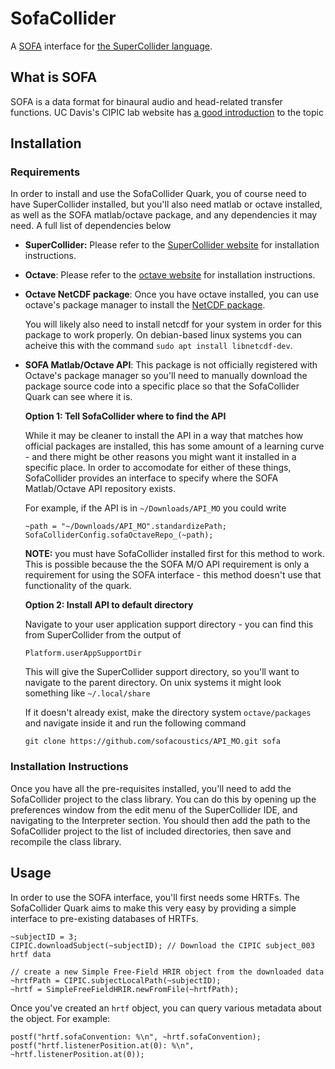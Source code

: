 # SofaCollider

A [SOFA](https://www.sofaconventions.org/mediawiki/index.php/SOFA_(Spatially_Oriented_Format_for_Acoustics))
interface for [the SuperCollider language](https://supercollider.github.io/).

## What is SOFA

SOFA is a data format for binaural audio and head-related transfer functions.
UC Davis's CIPIC lab website has
[a good introduction](https://www.ece.ucdavis.edu/cipic/spatial-sound/) to the
topic

## Installation

### Requirements

In order to install and use the SofaCollider Quark, you of course need to have
SuperCollider installed, but you'll also need matlab or octave installed,
as well as the SOFA matlab/octave package, and any dependencies it may need.
A full list of dependencies below

- **SuperCollider:** Please refer to the
  [SuperCollider website](https://supercollider.github.io/downloads) for
  installation instructions.

- **Octave**: Please refer to the
  [octave website](https://www.gnu.org/software/octave/download) for
  installation instructions.

- **Octave NetCDF package**: Once you have octave installed, you can use
  octave's package manager to install the
  [NetCDF package](https://octave.sourceforge.io/netcdf/index.html).

  You will likely also need to install netcdf for your system in order for this
  package to work properly. On debian-based linux systems you can acheive this
  with the command `sudo apt install libnetcdf-dev`.

- **SOFA Matlab/Octave API**: This package is not officially registered with
  Octave's package manager so you'll need to manually download the package
  source code into a specific place so that the SofaCollider Quark can see
  where it is.

  **Option 1: Tell SofaCollider where to find the API**

  While it may be cleaner to install the API in a way that matches how official
  packages are installed, this has some amount of a learning curve - and there
  might be other reasons you might want it installed in a specific place. In
  order to accomodate for either of these things, SofaCollider provides an
  interface to specify where the SOFA Matlab/Octave API repository exists.

  For example, if the API is in `~/Downloads/API_MO` you could write

  ```
  ~path = "~/Downloads/API_MO".standardizePath;
  SofaColliderConfig.sofaOctaveRepo_(~path);
  ```

  **NOTE:** you must have SofaCollider installed first for this method to work.
  This is possible because the the SOFA M/O API requirement is only a
  requirement for using the SOFA interface - this method doesn't use that
  functionality of the quark.

  **Option 2: Install API to default directory**

  Navigate to your user application support directory - you can find this
  from SuperCollider from the output of

  `Platform.userAppSupportDir`

  This will give the SuperCollider support directory, so you'll want to navigate
  to the parent directory. On unix systems it might look something like
  `~/.local/share`

  If it doesn't already exist, make the directory system `octave/packages` and
  navigate inside it and run the following command

  `git clone https://github.com/sofacoustics/API_MO.git sofa`

### Installation Instructions

Once you have all the pre-requisites installed, you'll need to add the
SofaCollider project to the class library. You can do this by opening up the
preferences window from the edit menu of the SuperCollider IDE, and navigating
to the Interpreter section. You should then add the path to the SofaCollider
project to the list of included directories, then save and recompile the class
library.

## Usage

In order to use the SOFA interface, you'll first needs some HRTFs. The
SofaCollider Quark aims to make this very easy by providing a simple interface
to pre-existing databases of HRTFs.

```
~subjectID = 3;
CIPIC.downloadSubject(~subjectID); // Download the CIPIC subject_003 hrtf data

// create a new Simple Free-Field HRIR object from the downloaded data
~hrtfPath = CIPIC.subjectLocalPath(~subjectID);
~hrtf = SimpleFreeFieldHRIR.newFromFile(~hrtfPath);
```

Once you've created an `hrtf` object, you can query various metadata about the
object. For example:

```
postf("hrtf.sofaConvention: %\n", ~hrtf.sofaConvention);
postf("hrtf.listenerPosition.at(0): %\n", ~hrtf.listenerPosition.at(0));
```
